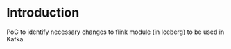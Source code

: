 # Introduction

PoC to identify necessary changes to flink module (in Iceberg) to be used in Kafka.
